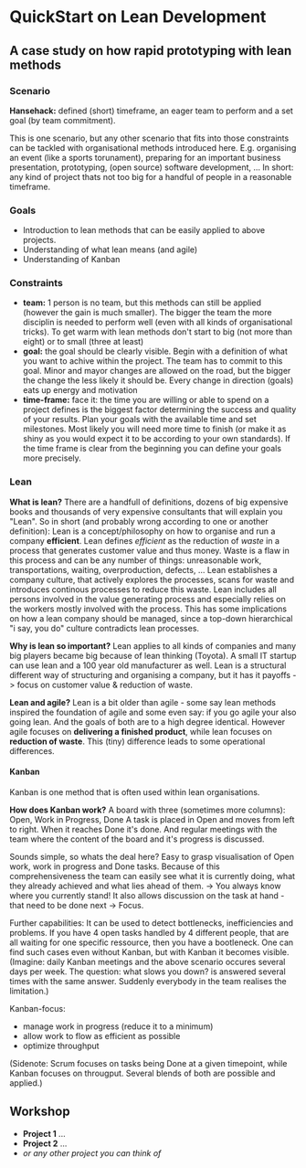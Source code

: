# QuickStart on Lean Development
## A case study on how rapid prototyping with lean methods

### Scenario

**Hansehack:** defined (short) timeframe, an eager team to perform and a set goal (by team commitment).

This is one scenario, but any other scenario that fits into those constraints can be tackled with organisational methods introduced here.
E.g. organising an event (like a sports torunament), preparing for an important business presentation, prototyping, (open source) software development, ...
In short: any kind of project thats not too big for a handful of people in a reasonable timeframe.

### Goals
* Introduction to lean methods that can be easily applied to above projects.
* Understanding of what lean means (and agile)
* Understanding of Kanban

### Constraints
* **team:** 1 person is no team, but this methods can still be applied (however the gain is much smaller). The bigger the team the more disciplin is needed to perform well (even with all kinds of organisational tricks). To get warm with lean methods don't start to big (not more than eight) or to small (three at least)
* **goal:** the goal should be clearly visible. Begin with a definition of what you want to achive within the project. The team has to commit to this goal. Minor and mayor changes are allowed on the road, but the bigger the change the less likely it should be. Every change in direction (goals) eats up energy and motivation
* **time-frame:** face it: the time you are willing or able to spend on a project defines is the biggest factor determining the success and quality of your results. Plan your goals with the available time and set milestones. Most likely you will need more time to finish (or make it as shiny as you would expect it to be according to your own standards). If the time frame is clear from the beginning you can define your goals more precisely.

### Lean
**What is lean?**
There are a handfull of definitions, dozens of big expensive books and thousands of very expensive consultants that will explain you "Lean".
So in short (and probably wrong according to one or another definition): Lean is a concept/philosophy on how to organise and run a company __efficient__. Lean defines *efficient* as the reduction of *waste* in a process that generates customer value and thus money. Waste is a flaw in this process and can be any number of things: unreasonable work, transportations, waiting, overproduction, defects, ... Lean establishes a company culture, that actively explores the processes, scans for waste and introduces continous processes to reduce this waste. Lean includes all persons involved in the value generating process and especially relies on the workers mostly involved with the process. This has some implications on how a lean company should be managed, since a top-down hierarchical "i say, you do" culture contradicts lean processes.

**Why is lean so important?**
Lean applies to all kinds of companies and many big players became big because of lean thinking (Toyota). A small IT startup can use lean and a 100 year old manufacturer as well. Lean is a structural different way of structuring and organising a company, but it has it payoffs -> focus on customer value & reduction of waste.

**Lean and agile?**
Lean is a bit older than agile - some say lean methods inspired the foundation of agile and some even say: if you go agile your also going lean. And the goals of both are to a high degree identical. However agile focuses on __delivering a finished product__, while lean focuses on __reduction of waste__. This (tiny) difference leads to some operational differences.

#### Kanban
Kanban is one method that is often used within lean organisations.

**How does Kanban work?**
A board with three (sometimes more columns): Open, Work in Progress, Done
A task is placed in Open and moves from left to right. When it reaches Done it's done.
And regular meetings with the team where the content of the board and it's progress is discussed.

Sounds simple, so whats the deal here?
Easy to grasp visualisation of Open work, work in progress and Done tasks. Because of this comprehensiveness the team can easily see what it is currently doing, what they already achieved and what lies ahead of them. -> You always know where you currently stand! It also allows discussion on the task at hand - that need to be done next -> Focus.

Further capabilities: It can be used to detect bottlenecks, inefficiencies and problems. If you have 4 open tasks handled by 4 different people, that are all waiting for one specific ressource, then you have a bootleneck. One can find such cases even without Kanban, but with Kanban it becomes visible. (Imagine: daily Kanban meetings and the above scenario occures several days per week. The question: what slows you down? is answered several times with the same answer. Suddenly everybody in the team realises the limitation.)

Kanban-focus:
* manage work in progress (reduce it to a minimum)
* allow work to flow as efficient as possible
* optimize throughput

(Sidenote: Scrum focuses on tasks being Done at a given timepoint, while Kanban focuses on througput. Several blends of both are possible and applied.)

## Workshop
+ **Project 1** ...
+ **Project 2** ...
+ *or any other project you can think of*